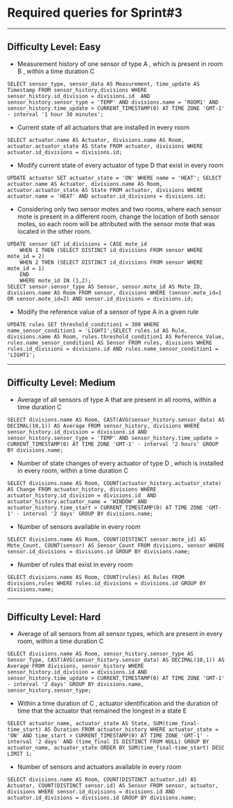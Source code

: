 # Required queries for Sprint#3

***

## Difficulty Level: Easy

* Measurement history of one sensor of type A , which is present in room B ,
within a time duration C
```
SELECT sensor_type, sensor_data AS Measurement, time_update AS Timestamp FROM sensor_history,divisions WHERE sensor_history.id_division = divisions.id  AND sensor_history.sensor_type = 'TEMP' AND divisions.name = 'ROOM1' AND sensor_history.time_update > CURRENT_TIMESTAMP(0) AT TIME ZONE 'GMT-1' - interval '1 hour 30 minutes';
```

* Current state of all actuators that are installed in every room
```
SELECT actuator.name AS Actuator, divisions.name AS Room, actuator.actuator_state AS State FROM actuator, divisions WHERE actuator.id_divisions = divisions.id;
```

* Modify current state of every actuator of type D that exist in every room
```
UPDATE actuator SET actuator_state = 'ON' WHERE name = 'HEAT'; SELECT actuator.name AS Actuator, divisions.name AS Room, actuator.actuator_state AS State FROM actuator, divisions WHERE actuator.name = 'HEAT' AND actuator.id_divisions = divisions.id;
```

* Considering only two sensor motes and two rooms, where each sensor mote is present in a different room, change the location of both sensor motes, so each room will be attributed with the sensor mote that was located in the other room.
```
UPDATE sensor SET id_divisions = CASE mote_id
    WHEN 1 THEN (SELECT DISTINCT id_divisions FROM sensor WHERE mote_id = 2)
    WHEN 2 THEN (SELECT DISTINCT id_divisions FROM sensor WHERE mote_id = 1)
    END
    WHERE mote_id IN (1,2);
SELECT sensor.sensor_type AS Sensor, sensor.mote_id AS Mote_ID, divisions.name AS Room FROM sensor, divisions WHERE (sensor.mote_id=1 OR sensor.mote_id=2) AND sensor.id_divisions = divisions.id;
```

* Modify the reference value of a sensor of type A in a given rule
```
UPDATE rules SET threshold_condition1 = 300 WHERE name_sensor_condition1 = 'LIGHT1';SELECT rules.id AS Rule, divisions.name AS Room, rules.threshold_condition1 AS Reference_Value, rules.name_sensor_condition1 AS Sensor FROM rules, divisions WHERE rules.id_divisions = divisions.id AND rules.name_sensor_condition1 = 'LIGHT1';
```

***

## Difficulty Level: Medium

* Average of all sensors of type A that are present in all rooms, within a time duration C
```
SELECT divisions.name AS Room, CAST(AVG(sensor_history.sensor_data) AS DECIMAL(10,1)) AS Average FROM sensor_history, divisions WHERE sensor_history.id_division = divisions.id AND sensor_history.sensor_type = 'TEMP' AND sensor_history.time_update > CURRENT_TIMESTAMP(0) AT TIME ZONE 'GMT-1' - interval '2 hours' GROUP BY divisions.name;
```

* Number of state changes of every actuator of type D , which is installed in every room, within a time duration C
```
SELECT divisions.name AS Room, COUNT(actuator_history.actuator_state) AS Change FROM actuator_history, divisions WHERE actuator_history.id_division = divisions.id  AND actuator_history.actuator_name = 'WINDOW' AND actuator_history.time_start > CURRENT_TIMESTAMP(0) AT TIME ZONE 'GMT-1' - interval '2 days' GROUP BY divisions.name;
```

* Number of sensors available in every room
```
SELECT divisions.name AS Room, COUNT(DISTINCT sensor.mote_id) AS Mote_Count, COUNT(sensor) AS Sensor_Count FROM divisions, sensor WHERE sensor.id_divisions = divisions.id GROUP BY divisions.name;
```

* Number of rules that exist in every room
```
SELECT divisions.name AS Room, COUNT(rules) AS Rules FROM divisions,rules WHERE rules.id_divisions = divisions.id GROUP BY divisions.name;
```

***

## Difficulty Level: Hard

* Average of all sensors from all sensor types, which are present in every room, within a time duration C
```
SELECT divisions.name AS Room, sensor_history.sensor_type AS Sensor_Type, CAST(AVG(sensor_history.sensor_data) AS DECIMAL(10,1)) AS Average FROM divisions, sensor_history WHERE sensor_history.id_division = divisions.id AND sensor_history.time_update > CURRENT_TIMESTAMP(0) AT TIME ZONE 'GMT-1' - interval '2 days' GROUP BY divisions.name, sensor_history.sensor_type;
```

* Within a time duration of C , actuator identification and the duration of time that the actuator that remained the longest in a state E
```
SELECT actuator_name, actuator_state AS State, SUM(time_final-time_start) AS Duration FROM actuator_history WHERE actuator_state = 'ON' AND time_start > CURRENT_TIMESTAMP(0) AT TIME ZONE 'GMT-1' - interval '2 days' AND (time_final IS DISTINCT FROM NULL) GROUP BY actuator_name, actuator_state ORDER BY SUM(time_final-time_start) DESC LIMIT 1;
```

* Number of sensors and actuators available in every room
```
SELECT divisions.name AS Room, COUNT(DISTINCT actuator.id) AS Actuator, COUNT(DISTINCT sensor.id) AS Sensor FROM sensor, actuator, divisions WHERE sensor.id_divisions = divisions.id AND actuator.id_divisions = divisions.id GROUP BY divisions.name;
```
